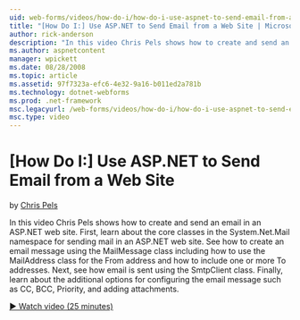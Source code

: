 ```yaml
---
uid: web-forms/videos/how-do-i/how-do-i-use-aspnet-to-send-email-from-a-web-site
title: "[How Do I:] Use ASP.NET to Send Email from a Web Site | Microsoft Docs"
author: rick-anderson
description: "In this video Chris Pels shows how to create and send an email in an ASP.NET web site. First, learn about the core classes in the System.Net.Mail namespace f..."
ms.author: aspnetcontent
manager: wpickett
ms.date: 08/28/2008
ms.topic: article
ms.assetid: 97f7323a-efc6-4e32-9a16-b011ed2a781b
ms.technology: dotnet-webforms
ms.prod: .net-framework
msc.legacyurl: /web-forms/videos/how-do-i/how-do-i-use-aspnet-to-send-email-from-a-web-site
msc.type: video
---
```

[How Do I:] Use ASP.NET to Send Email from a Web Site
====================
by [Chris Pels](https://twitter.com/chrispels)

In this video Chris Pels shows how to create and send an email in an ASP.NET web site. First, learn about the core classes in the System.Net.Mail namespace for sending mail in an ASP.NET web site. See how to create an email message using the MailMessage class including how to use the MailAddress class for the From address and how to include one or more To addresses. Next, see how email is sent using the SmtpClient class. Finally, learn about the additional options for configuring the email message such as CC, BCC, Priority, and adding attachments.

[&#9654; Watch video (25 minutes)](https://channel9.msdn.com/Blogs/ASP-NET-Site-Videos/how-do-i-use-aspnet-to-send-email-from-a-web-site)